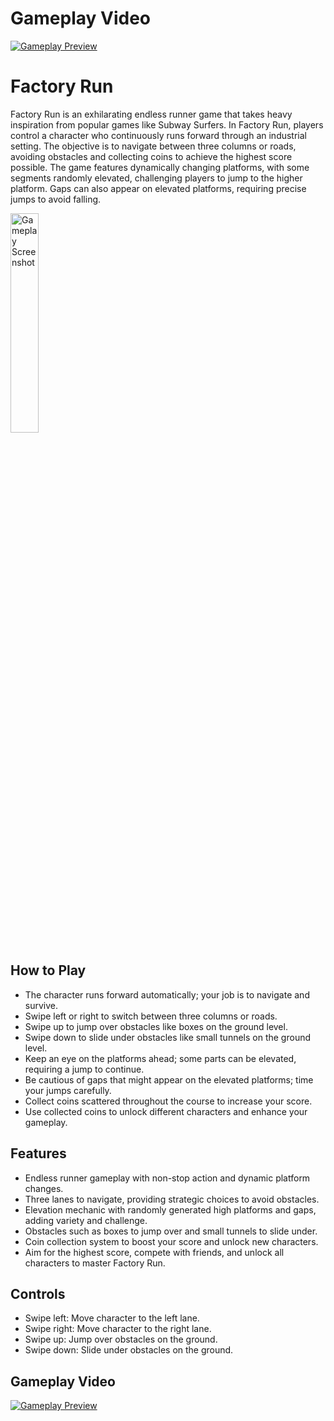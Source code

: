 # Gameplay Video
[![Gameplay Preview](https://img.youtube.com/vi/oyamSiGUssk/0.jpg)](https://www.youtube.com/watch?v=oyamSiGUssk)

# Factory Run

Factory Run is an exhilarating endless runner game that takes heavy inspiration from popular games like Subway Surfers. In Factory Run, players control a character who continuously runs forward through an industrial setting. The objective is to navigate between three columns or roads, avoiding obstacles and collecting coins to achieve the highest score possible. The game features dynamically changing platforms, with some segments randomly elevated, challenging players to jump to the higher platform. Gaps can also appear on elevated platforms, requiring precise jumps to avoid falling.

<img src="media/play.gif" alt="Gameplay Screenshot" width="30%">


## How to Play

- The character runs forward automatically; your job is to navigate and survive.
- Swipe left or right to switch between three columns or roads.
- Swipe up to jump over obstacles like boxes on the ground level.
- Swipe down to slide under obstacles like small tunnels on the ground level.
- Keep an eye on the platforms ahead; some parts can be elevated, requiring a jump to continue.
- Be cautious of gaps that might appear on the elevated platforms; time your jumps carefully.
- Collect coins scattered throughout the course to increase your score.
- Use collected coins to unlock different characters and enhance your gameplay.

## Features

- Endless runner gameplay with non-stop action and dynamic platform changes.
- Three lanes to navigate, providing strategic choices to avoid obstacles.
- Elevation mechanic with randomly generated high platforms and gaps, adding variety and challenge.
- Obstacles such as boxes to jump over and small tunnels to slide under.
- Coin collection system to boost your score and unlock new characters.
- Aim for the highest score, compete with friends, and unlock all characters to master Factory Run.

## Controls

- Swipe left: Move character to the left lane.
- Swipe right: Move character to the right lane.
- Swipe up: Jump over obstacles on the ground.
- Swipe down: Slide under obstacles on the ground.
## Gameplay Video
[![Gameplay Preview](https://img.youtube.com/vi/v6rg9e2535c/0.jpg)](https://www.youtube.com/watch?v=v6rg9e2535c)
